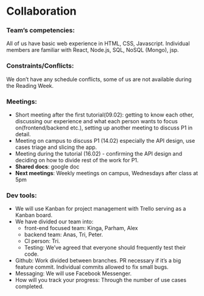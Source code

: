 # Collaboration

### Team’s competencies:
  All of us have basic web experience in HTML, CSS, Javascript. Individual members are familiar with React, Node.js, SQL, NoSQL (Mongo), jsp. 

### Constraints/Conflicts:
  We don’t have any schedule conflicts, some of us are not available during the Reading Week.

### Meetings:
  * Short meeting after the first tutorial(09.02): getting to know each other, discussing our experience and what each person wants to focus on(frontend/backend etc.), setting up another meeting to discuss P1 in detail.
  * Meeting on campus to discuss P1 (14.02) especially the API design, use cases triage and slicing the app.
  * Meeting during the tutorial (16.02) - confirming the API design and deciding on how to divide rest of the work for P1.
* **Shared docs**: google doc
* **Next meetings**: Weekly meetings on campus, Wednesdays after class at 5pm 

### Dev tools:
  * We will use Kanban for project management with Trello serving as a Kanban board.
  * We have divided our team into:
    * front-end focused team: Kinga, Parham, Alex
    * backend team: Anas, Tri, Peter. 
    * CI person: Tri.
    * Testing: We’ve agreed that everyone should frequently test their code. 
  * Github: Work divided between branches. PR necessary if it’s a big feature commit. Individual commits allowed to fix small bugs.
  * Messaging: We will use Facebook Messenger. 
  * How will you track your progress:  Through the number of use cases completed.
